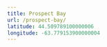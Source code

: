 ```yaml
---
title: Prospect Bay
url: /prospect-bay/
latitude: 44.509789100000006
longitude: -63.779153900000004
---
```


